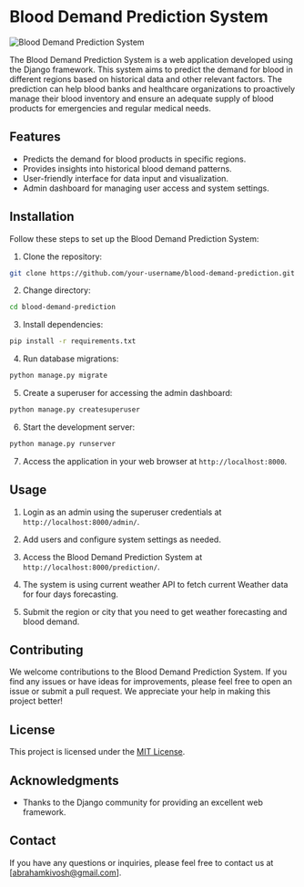 # Blood Demand Prediction System

![Blood Demand Prediction System](https://daxg39y63pxwu.cloudfront.net/images/blog/predictive-analytics-in-healthcare-projects/Predictive_Analytics_in_Healthcare_Projects.png)

The Blood Demand Prediction System is a web application developed using the Django framework. This system aims to predict the demand for blood in different regions based on historical data and other relevant factors. The prediction can help blood banks and healthcare organizations to proactively manage their blood inventory and ensure an adequate supply of blood products for emergencies and regular medical needs.

## Features

- Predicts the demand for blood products in specific regions.
- Provides insights into historical blood demand patterns.
- User-friendly interface for data input and visualization.
- Admin dashboard for managing user access and system settings.

## Installation

Follow these steps to set up the Blood Demand Prediction System:

1. Clone the repository:

```bash
git clone https://github.com/your-username/blood-demand-prediction.git
```

2. Change directory:

```bash
cd blood-demand-prediction
```

3. Install dependencies:

```bash
pip install -r requirements.txt
```

4. Run database migrations:

```bash
python manage.py migrate
```

5. Create a superuser for accessing the admin dashboard:

```bash
python manage.py createsuperuser
```

6. Start the development server:

```bash
python manage.py runserver
```

7. Access the application in your web browser at `http://localhost:8000`.

## Usage

1. Login as an admin using the superuser credentials at `http://localhost:8000/admin/`.

2. Add users and configure system settings as needed.

3. Access the Blood Demand Prediction System at `http://localhost:8000/prediction/`.

4. The system is using current weather API to fetch current Weather data for four days forecasting.

5. Submit the region or city that you need to get weather forecasting and blood demand.

## Contributing

We welcome contributions to the Blood Demand Prediction System. If you find any issues or have ideas for improvements, please feel free to open an issue or submit a pull request. We appreciate your help in making this project better!

## License

This project is licensed under the [MIT License](LICENSE).

## Acknowledgments

- Thanks to the Django community for providing an excellent web framework.

## Contact

If you have any questions or inquiries, please feel free to contact us at [abrahamkivosh@gmail.com].
